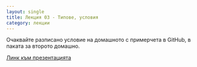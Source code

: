 ```yaml
---
layout: single
title: Лекция 03 - Типове, условия
category: лекции
---
```


Очаквайте разписано условие на домашното с примерчета в GitHub, в паката за второто домашно.

[Линк към презентацията](https://docs.google.com/presentation/d/1ww0Y5GBR9WXFMzSRVzqhLRJ3lGCiX9j2KKuJbYZvlA8/edit?usp=sharing)
